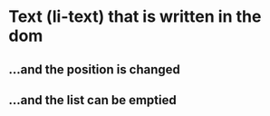 # Text (li-text) that is written in the dom

## ...and the position is changed

## ...and the list can be emptied
